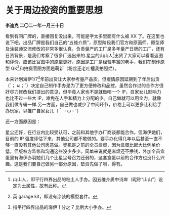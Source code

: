 # 关于周边投资的重要思想
**李迪克	二〇二一年一月三十日**

看到有问厂牌的，直接回复没出来，可能是字太多里面有什么被 XX 了。在这里也 说下吧，出品厂牌是我们自己的“五维介质”，原型阶段我们官方和原画师、原型师及涂装师交流修改的非常多很认真。负责量产的工厂是多年量产日牌的工厂，还有日资背景，是我们考察了很多厂选出来的.星尘的山山人[^1]出货了大家可以看看返图和评价，应该比官图中的原型更好，原因是工厂是经验丰富的老手，我们在制作原型 GK[^2]和拍摄官图方面是萌新（粉丝还老吐槽我拍照烂）。

本来计划海伊1/7[^3]年前出货让大家参考量产品质。但疫情原因延期到了年后出货（´； ω；`）决定自己制作手办是为了更方便修改和品控，虽然合作过的合作方很好尽力修改我们提出的意见，但毕竟人家也不是就做咱一个 IP，自家女儿影响力也比不过一些大 IP，难免在人手和精力上分配的少。自己做就可以用全力，就像我们做专辑一样.另一方面，自己做也减少了中间环节，价格上可以更多让利给手办玩家，以推广自家女儿（｀・ω・´）

还一方面原因是：

星尘还好，在行业内比较受认可，之前和其他手办厂商谈都能合作。但海伊她们，目前的 IP 强度评估下来，其他公司都不敢做的。要手办化得几年以后甚至一直不够一直没有其他公司愿意做。契机是之前的全员盒蛋，因为盒蛋比起大比例单价低，但版权方监修和沟通这些没少多少。简单来说就是麻烦还不挣钱，外加全员盒蛋里有海伊赤羽她们几个比星尘号召力还弱的，这套盒蛋以前的合作方也没什么兴趣。这是我们要自己做另一部分原因，垫资先做了呗，得有。

[^1]: 山山人，即平行四界出品的粘土人手办。因五维介质中诗岸（昵称“山山”）设定为土属性，故有此称。
[^2]: 英 garage kit，即没有涂装的模型套件。
[^3]: 指平行四界出品的海伊 1 分之 7 比例大小手办。
